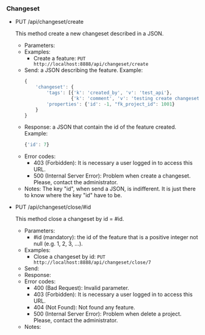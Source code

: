### Changeset

<!-- - GET /api/changeset/#id -->

- PUT /api/changeset/create

    This method create a new changeset described in a JSON.
    - Parameters:
    - Examples:
         - Create a feature: ```PUT http://localhost:8888/api/changeset/create```
    - Send: a JSON describing the feature. Example:
        ```javascript
        {
            'changeset': {
                'tags': [{'k': 'created_by', 'v': 'test_api'},
                         {'k': 'comment', 'v': 'testing create changeset'}],
                'properties': {'id': -1, "fk_project_id": 1001}
            }
        }
        ```
    - Response: a JSON that contain the id of the feature created. Example:
        ```javascript
        {'id': 7}
        ```
    - Error codes:
        - 403 (Forbidden): It is necessary a user logged in to access this URL.
        - 500 (Internal Server Error): Problem when create a changeset. Please, contact the administrator.
    - Notes: The key "id", when send a JSON, is indifferent. It is just there to know where the key "id" have to be.

<!-- - PUT /api/changeset/update -->

- PUT /api/changeset/close/#id

    This method close a changeset by id = #id.
    - Parameters:
        - #id (mandatory): the id of the feature that is a positive integer not null (e.g. 1, 2, 3, ...).
    - Examples:
         - Close a changeset by id: ```PUT http://localhost:8888/api/changeset/close/7```
    - Send:
    - Response:
    - Error codes:
        - 400 (Bad Request): Invalid parameter.
        - 403 (Forbidden): It is necessary a user logged in to access this URL.
        - 404 (Not Found): Not found any feature.
        - 500 (Internal Server Error): Problem when delete a project. Please, contact the administrator.
    - Notes:
